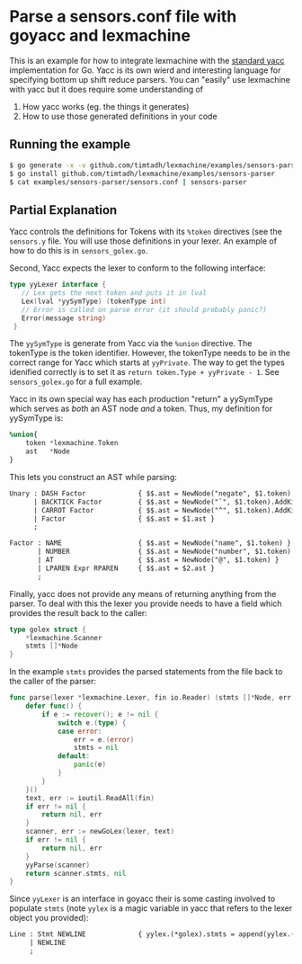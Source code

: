 # Parse a sensors.conf file with goyacc and lexmachine

This is an example for how to integrate lexmachine with the [standard
yacc](golang.org/x/tools/cmd/goyacc) implementation for Go. Yacc is its own
wierd and interesting language for specifying bottom up shift reduce parsers.
You can "easily" use lexmachine with yacc but it does require some understanding
of

1.  How yacc works (eg. the things it generates)
2.  How to use those generated definitions in your code

## Running the example

```sh
$ go generate -x -v github.com/timtadh/lexmachine/examples/sensors-parser
$ go install github.com/timtadh/lexmachine/examples/sensors-parser
$ cat examples/sensors-parser/sensors.conf | sensors-parser
```

## Partial Explanation

Yacc controls the definitions for Tokens with its `%token` directives (see the
`sensors.y` file. You will use those definitions in your lexer. An example of
how to do this is in `sensors_golex.go`.

Second, Yacc expects the lexer to conform to the following interface:

```go
type yyLexer interface {
   // Lex gets the next token and puts it in lval
   Lex(lval *yySymType) (tokenType int)
   // Error is called on parse error (it should probably panic?)
   Error(message string)
 }
```

The `yySymType` is generate from Yacc via the `%union` directive. The tokenType
is the token identifier. However, the tokenType needs to be in the correct range
for Yacc which starts at `yyPrivate`. The way to get the types idenified
correctly is to set it as `return token.Type + yyPrivate - 1`. See
`sensors_golex.go` for a full example.

Yacc in its own special way has each production "return" a yySymType which
serves as *both* an AST node *and* a token. Thus, my definition for yySymType
is:

```yacc
%union{
    token *lexmachine.Token
    ast   *Node
}
```

This lets you construct an AST while parsing:

```yacc
Unary : DASH Factor             { $$.ast = NewNode("negate", $1.token).AddKid($2.ast) }
      | BACKTICK Factor         { $$.ast = NewNode("`", $1.token).AddKid($2.ast) }
      | CARROT Factor           { $$.ast = NewNode("^", $1.token).AddKid($2.ast) }
      | Factor                  { $$.ast = $1.ast }
      ;

Factor : NAME                   { $$.ast = NewNode("name", $1.token) }
       | NUMBER                 { $$.ast = NewNode("number", $1.token) }
       | AT                     { $$.ast = NewNode("@", $1.token) }
       | LPAREN Expr RPAREN     { $$.ast = $2.ast }
       ;
```

Finally, yacc does not provide any means of returning anything from the parser.
To deal with this the lexer you provide needs to have a field which provides the
result back to the caller:

```go
type golex struct {
    *lexmachine.Scanner
    stmts []*Node
}
```

In the example `stmts` provides the parsed statements from the file back to the
caller of the parser:

```go
func parse(lexer *lexmachine.Lexer, fin io.Reader) (stmts []*Node, err error) {
    defer func() {
        if e := recover(); e != nil {
            switch e.(type) {
            case error:
                err = e.(error)
                stmts = nil
            default:
                panic(e)
            }
        }
    }()
    text, err := ioutil.ReadAll(fin)
    if err != nil {
        return nil, err
    }
    scanner, err := newGoLex(lexer, text)
    if err != nil {
        return nil, err
    }
    yyParse(scanner)
    return scanner.stmts, nil
}
```

Since `yyLexer` is an interface in goyacc their is some casting involved to
populate `stmts` (note `yylex` is a magic variable in yacc that refers to the
lexer object you provided):

```yacc
Line : Stmt NEWLINE             { yylex.(*golex).stmts = append(yylex.(*golex).stmts, $1.ast) }
     | NEWLINE
     ;

```
